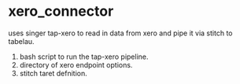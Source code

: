 # xero_connector
uses singer tap-xero to read in data from xero and pipe it via stitch to tabelau.


1. bash script to run the tap-xero pipeline. 
2. directory of xero endpoint options. 
3. stitch taret defnition.

